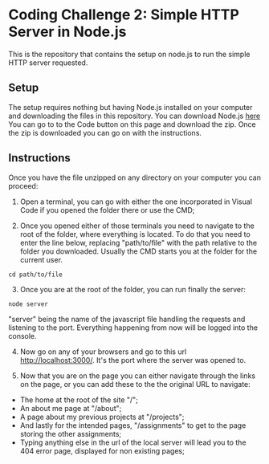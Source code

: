 #  Coding Challenge 2: Simple HTTP Server in Node.js
This is the repository that contains the setup on node.js to run the simple HTTP server requested. 
## Setup
The setup requires nothing but having Node.js installed on your computer and downloading the files in this repository.
You can download Node.js [here](https://nodejs.org/en/download)  
You can go to to the Code button on this page and download the zip. Once the zip is downloaded you can go on with the instructions.
## Instructions
Once you have the file unzipped on any directory on your computer you can proceed:
1. Open a terminal, you can go with either the one incorporated in Visual Code if you opened the folder there or use the CMD;
 
2. Once you opened either of those terminals you need to navigate to the root of the folder, where everything is located.
To do that you need to enter the line below, replacing "path/to/file" with the path relative to the folder you downloaded.
Usually the CMD starts you at the folder for the current user.
```
cd path/to/file
```

3. Once you are at the root of the folder, you can run finally the server:
```
node server
```
"server" being the name of the javascript file handling the requests and listening to the port.
Everything happening from now will be logged into the console.

4. Now go on any of your browsers and go to this url [http://localhost:3000/](http://localhost:3000/).
It's the port where the server was opened to.

5. Now that you are on the page you can either navigate through the links on the page, or
you can add these to the the original URL to navigate:
- The home at the root of the site "/";
- An about me page at "/about";
- A page about my previous projects at "/projects";
- And lastly for the intended pages, "/assignments" to get to the page storing the other assignments;
- Typing anything else in the url of the local server will lead you to the 404 error page, displayed for non existing pages;
